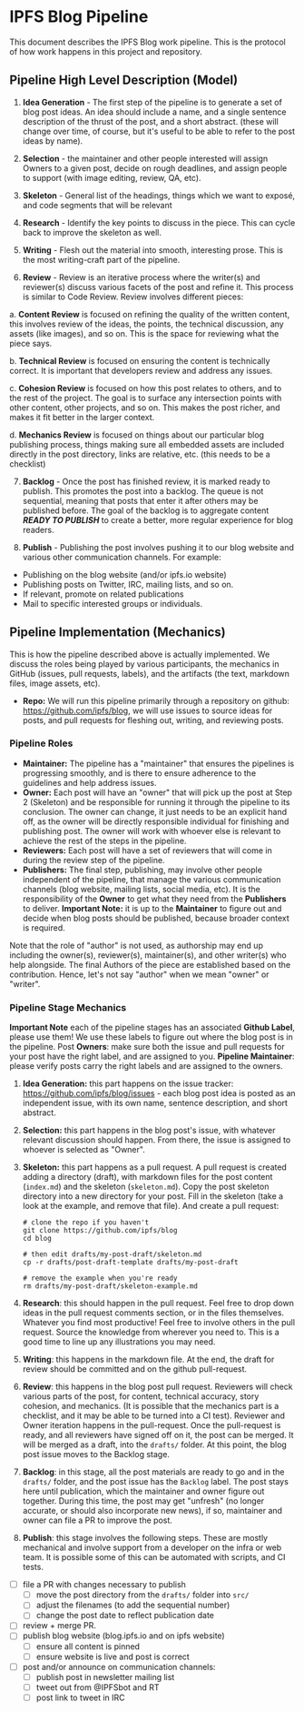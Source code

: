 # IPFS Blog Pipeline

This document describes the IPFS Blog work pipeline. This is the protocol of how work happens in this project and repository.

## Pipeline High Level Description (Model)

1. **Idea Generation** - The first step of the pipeline is to generate a set of blog post ideas. An idea should include a name, and a single sentence description of the thrust of the post, and a short abstract. (these will change over time, of course, but it's useful to be able to refer to the post ideas by name).

2. **Selection** - the maintainer and other people interested will assign Owners to a given post, decide on rough deadlines, and assign people to support (with image editing, review, QA, etc).

3. **Skeleton** - General list of the headings, things which we want to exposé, and code segments that will be relevant

4. **Research** - Identify the key points to discuss in the piece. This can cycle back to improve the skeleton as well.

5. **Writing** - Flesh out the material into smooth, interesting prose. This is the most writing-craft part of the pipeline.

6. **Review** - Review is an iterative process where the writer(s) and reviewer(s) discuss various facets of the post and refine it. This process is similar to Code Review.  Review involves different pieces:

  a. **Content Review** is focused on refining the quality of the written content, this involves review of the ideas, the points, the technical discussion, any assets (like images), and so on. This is the space for reviewing what the piece says.

  b. **Technical Review** is focused on ensuring the content is technically correct. It is important that developers review and address any issues.

  c. **Cohesion Review** is focused on how this post relates to others, and to the rest of the project. The goal is to surface any intersection points with other content, other projects, and so on. This makes the post richer, and makes it fit better in the larger context.

  d. **Mechanics Review** is focused on things about our particular blog publishing process, things making sure all embedded assets are included directly in the post directory, links are relative, etc. (this needs to be a checklist)

7. **Backlog** - Once the post has finished review, it is marked ready to publish. This promotes the post into a backlog. The queue is not sequential, meaning that posts that enter it after others may be published before. The goal of the backlog is to aggregate content **_READY TO PUBLISH_** to create a better, more regular experience for blog readers.

8. **Publish** - Publishing the post involves pushing it to our blog website and various other communication channels. For example:

- Publishing on the blog website (and/or ipfs.io website)
- Publishing posts on Twitter, IRC, mailing lists, and so on.
- If relevant, promote on related publications
- Mail to specific interested groups or individuals.

## Pipeline Implementation (Mechanics)

This is how the pipeline described above is actually implemented. We discuss the roles being played by various participants, the mechanics in GitHub (issues, pull requests, labels), and the artifacts (the text, markdown files, image assets, etc).

- **Repo:** We will run this pipeline primarily through a repository on github: https://github.com/ipfs/blog, we will use issues to source ideas for posts, and pull requests for fleshing out, writing, and reviewing posts.

### Pipeline Roles

- **Maintainer:** The pipeline has a "maintainer" that ensures the pipelines is progressing smoothly, and is there to ensure adherence to the guidelines and help address issues.
- **Owner:** Each post will have an "owner" that will pick up the post at Step 2 (Skeleton) and be responsible for running it through the pipeline to its conclusion. The owner can change, it just needs to be an explicit hand off, as the owner will be directly responsible individual for finishing and publishing post. The owner will work with whoever else is relevant to achieve the rest of the steps in the pipeline.
- **Reviewers:** Each post will have a set of reviewers that will come in during the review step of the pipeline.
- **Publishers:** The final step, publishing, may involve other people independent of the pipeline, that manage the various communication channels (blog website, mailing lists, social media, etc). It is the responsibility of the **Owner** to get what they need from the **Publishers** to deliver. **Important Note:** it is up to the **Maintainer** to figure out and decide when blog posts should be published, because broader context is required.

Note that the role of "author" is not used, as authorship may end up including the owner(s), reviewer(s), maintainer(s), and other writer(s) who help alongside. The final Authors of the piece are established based on the contribution. Hence, let's not say "author" when we mean "owner" or "writer".

### Pipeline Stage Mechanics

**Important Note** each of the pipeline stages has an associated **Github Label**, please use them! We use these labels to figure out where the blog post is in the pipeline. Post **Owners**: make sure both the issue and pull requests for your post have the right label, and are assigned to you. **Pipeline Maintainer**: please verify posts carry the right labels and are assigned to the owners.

1. **Idea Generation:** this part happens on the issue tracker: https://github.com/ipfs/blog/issues - each blog post idea is posted as an independent issue, with its own name, sentence description, and short abstract.

2. **Selection:** this part happens in the blog post's issue, with whatever relevant discussion should happen. From there, the issue is assigned to whoever is selected as "Owner".

3. **Skeleton:** this part happens as a pull request. A pull request is created adding a directory (draft), with markdown files for the post content (`index.md`) and the skeleton (`skeleton.md`). Copy the post skeleton directory into a new directory for your post. Fill in the skeleton  (take a look at the example, and remove that file). And create a pull request:

    ```
    # clone the repo if you haven't
    git clone https://github.com/ipfs/blog
    cd blog

    # then edit drafts/my-post-draft/skeleton.md
    cp -r drafts/post-draft-template drafts/my-post-draft

    # remove the example when you're ready
    rm drafts/my-post-draft/skeleton-example.md
    ```

4. **Research**: this should happen in the pull request. Feel free to drop down ideas in the pull request comments section, or in the files themselves. Whatever you find most productive! Feel free to involve others in the pull request. Source the knowledge from wherever you need to. This is a good time to line up any illustrations you may need.

5. **Writing**: this happens in the markdown file. At the end, the draft for review should be committed and on the github pull-request.

6. **Review**: this happens in the blog post pull request. Reviewers will check various parts of the post, for content, technical accuracy, story cohesion, and mechanics. (It is possible that the mechanics part is a checklist, and it may be able to be turned into a CI test). Reviewer and Owner iteration happens in the pull-request. Once the pull-request is ready, and all reviewers have signed off on it, the post can be merged. It will be merged as a draft, into the `drafts/` folder. At this point, the blog post issue moves to the Backlog stage.

7. **Backlog**: in this stage, all the post materials are ready to go and in the `drafts/` folder, and the post issue has the `Backlog` label. The post stays here until publication, which the maintainer and owner figure out together. During this time, the post may get "unfresh" (no longer accurate, or should also incorporate new news), if so, maintainer and owner can file a PR to improve the post.

8. **Publish**: this stage involves the following steps. These are mostly mechanical and involve support from a developer on the infra or web team. It is possible some of this can be automated with scripts, and CI tests.

  - [ ] file a PR with changes necessary to publish
    - [ ] move the post directory from the `drafts/` folder into `src/`
    - [ ] adjust the filenames (to add the sequential number)
    - [ ] change the post date to reflect publication date
  - [ ] review + merge PR.
  - [ ] publish blog website (blog.ipfs.io and on ipfs website)
    - [ ] ensure all content is pinned
    - [ ] ensure website is live and post is correct
  - [ ] post and/or announce on communication channels:
    - [ ] publish post in newsletter mailing list
    - [ ] tweet out from @IPFSbot and RT
    - [ ] post link to tweet in IRC

